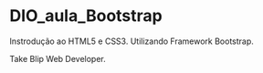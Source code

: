 # DIO_aula_Bootstrap
Instrodução ao HTML5 e CSS3.
Utilizando Framework Bootstrap.

Take Blip Web Developer.
